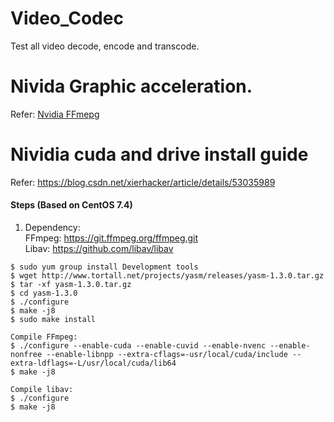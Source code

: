 # Video_Codec
Test all video decode, encode and transcode.

# Nivida Graphic acceleration.
Refer: [Nvidia FFmepg](https://developer.nvidia.com/ffmpeg)

# Nividia cuda and drive install guide 
Refer: https://blog.csdn.net/xierhacker/article/details/53035989

#### Steps (Based on CentOS 7.4)
  1. Dependency:  <br>
     FFmpeg: https://git.ffmpeg.org/ffmpeg.git<br>
     Libav: https://github.com/libav/libav<br>

    $ sudo yum group install Development tools
    $ wget http://www.tortall.net/projects/yasm/releases/yasm-1.3.0.tar.gz
    $ tar -xf yasm-1.3.0.tar.gz
    $ cd yasm-1.3.0
    $ ./configure
    $ make -j8
    $ sudo make install

    Compile FFmpeg:
    $ ./configure --enable-cuda --enable-cuvid --enable-nvenc --enable-nonfree --enable-libnpp --extra-cflags=-usr/local/cuda/include --extra-ldflags=-L/usr/local/cuda/lib64
    $ make -j8
    
    Compile libav:
    $ ./configure
    $ make -j8
    
    
